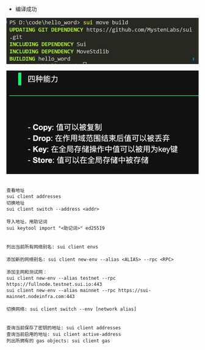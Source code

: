 

- 编译成功

![image-20231117003454194](readme/image-20231117003454194.png)



![image-20231117004157028](readme/image-20231117004157028.png)


```

查看地址
sui client addresses
切换地址
sui client switch --address <addr>

导入地址，用助记词
sui keytool import "<助记词>" ed25519


列出当前所有网络别名: sui client envs

添加新的网络别名: sui client new-env --alias <ALIAS> --rpc <RPC>

添加主网和测试网：
sui client new-env --alias testnet --rpc https://fullnode.testnet.sui.io:443
sui client new-env --alias mainnet --rpc https://sui-mainnet.nodeinfra.com:443

切换网络: sui client switch --env [network alias]


查询当前保存了密钥的地址: sui client addresses
查询当前启用的地址: sui client active-address
列出所拥有的 gas objects: sui client gas
```